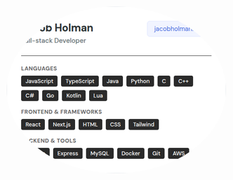 <img src="https://raw.githubusercontent.com/JacobHolman/JacobHolman/refs/heads/main/latest.png" style="border-radius: 50%;" alt="Profile Card">
